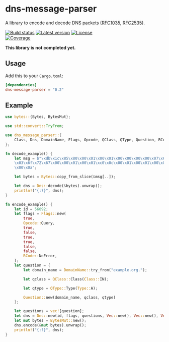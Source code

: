 # dns-message-parser
A library to encode and decode DNS packets ([RFC1035](https://tools.ietf.org/html/rfc1035), [RFC2535](https://tools.ietf.org/html/rfc2535)).

[![Build status](https://travis-ci.org/LinkTed/dns-message-parser.svg?branch=master)](https://travis-ci.org/LinkTed/dns-message-parser)
[![Latest version](https://img.shields.io/crates/v/dns-message-parser.svg)](https://crates.io/crates/dns-message-parser)
[![License](https://img.shields.io/crates/l/dns-message-parser.svg)](https://opensource.org/licenses/BSD-3-Clause)  
[![Coverage](https://codecov.io/gh/LinkTed/dns-message-parser/branch/master/graph/badge.svg)](https://codecov.io/gh/LinkTed/dns-message-parser)

**This library is not completed yet.**

## Usage
Add this to your `Cargo.toml`:
```toml
[dependencies]
dns-message-parser = "0.2"
```

## Example
```rust
use bytes::{Bytes, BytesMut};

use std::convert::TryFrom;

use dns_message_parser::{
    Class, Dns, DomainName, Flags, Opcode, QClass, QType, Question, RCode, Type,
};

fn decode_example() {
    let msg = b"\xdb\x1c\x85\x80\x00\x01\x00\x01\x00\x00\x00\x00\x07\x65\x78\x61\x6d\x70\x6c\x65\
    \x03\x6f\x72\x67\x00\x00\x01\x00\x01\xc0\x0c\x00\x01\x00\x01\x00\x00\x0e\x10\x00\x04\x0a\x00\
    \x00\x0a";

    let bytes = Bytes::copy_from_slice(&msg[..]);

    let dns = Dns::decode(&bytes).unwrap();
    println!("{:?}", dns);
}

fn encode_example() {
    let id = 56092;
    let flags = Flags::new(
        true,
        Opcode::Query,
        true,
        false,
        true,
        true,
        false,
        false,
        RCode::NoError,
    );
    let question = {
        let domain_name = DomainName::try_from("example.org.");

        let qclass = QClass::Class(Class::IN);

        let qtype = QType::Type(Type::A);

        Question::new(domain_name, qclass, qtype)
    };

    let questions = vec![question];
    let dns = Dns::new(id, flags, questions, Vec::new(), Vec::new(), Vec::new());
    let mut bytes = BytesMut::new();
    dns.encode(&mut bytes).unwrap();
    println!("{:?}", dns);
}
```
